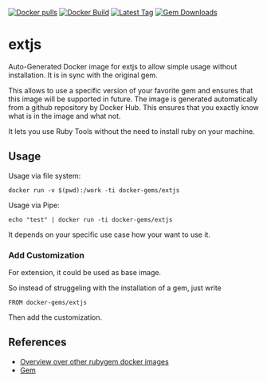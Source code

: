 [![Docker pulls](https://img.shields.io/docker/pulls/rubygem/extjs.svg)](https://hub.docker.com/r/rubygem/extjs/)
[![Docker Build](https://img.shields.io/docker/automated/rubygem/extjs.svg)](https://hub.docker.com/r/rubygem/extjs/)
[![Latest Tag](https://img.shields.io/github/tag/docker-rubygem/extjs.svg)](https://hub.docker.com/r/rubygem/extjs/)
[![Gem Downloads](https://img.shields.io/gem/dt/extjs.svg)](https://rubygems.org/gems/extjs/)
# extjs

Auto-Generated Docker image for extjs to allow simple usage without installation.
It is in sync with the original gem.

This allows to use a specific version of your favorite gem and ensures that this image will be supported in future.
The image is generated automatically from a github repository by Docker Hub.
This ensures that you exactly know what is in the image and what not.

It lets you use Ruby Tools without the need to install ruby on your machine.

## Usage

Usage via file system:

`docker run -v $(pwd):/work -ti docker-gems/extjs`

Usage via Pipe:

`echo "test" | docker run -ti docker-gems/extjs`

It depends on your specific use case how your want to use it.

### Add Customization

For extension, it could be used as base image.

So instead of struggeling with the installation of a gem, just write

`FROM docker-gems/extjs`

Then add the customization.

## References

 - [Overview over other rubygem docker images](https://github.com/thinkbot/docker-rubygem)
 - [Gem](https://rubygems.org/gems/extjs/)
